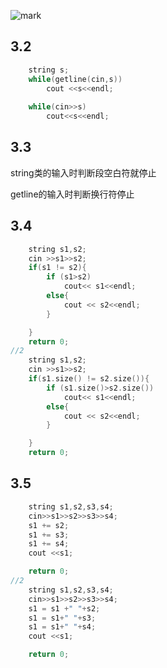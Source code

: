 ![mark](http://p6yio0wew.bkt.clouddn.com/blog/180529/A0LhGfFaj4.png)

## 3.2

```c++
	string s;    
	while(getline(cin,s))
        cout <<s<<endl;
        
    while(cin>>s)
        cout<<s<<endl;
```

## 3.3

string类的输入时判断段空白符就停止

getline的输入时判断换行符停止

## 3.4

```c++
    string s1,s2;
    cin >>s1>>s2;
    if(s1 != s2){
        if (s1>s2)
            cout<< s1<<endl;
        else{
            cout << s2<<endl;
        }

    }
    return 0;
//2
    string s1,s2;
    cin >>s1>>s2;
    if(s1.size() != s2.size()){
        if (s1.size()>s2.size())
            cout<< s1<<endl;
        else{
            cout << s2<<endl;
        }

    }
    return 0;
```

## 3.5

```c++
    string s1,s2,s3,s4;
    cin>>s1>>s2>>s3>>s4;
    s1 += s2;
    s1 += s3;
    s1 += s4;
    cout <<s1;

    return 0;
//2
    string s1,s2,s3,s4;
    cin>>s1>>s2>>s3>>s4;
    s1 = s1 +" "+s2;
    s1 = s1+" "+s3;
    s1 = s1+" "+s4;
    cout <<s1;

    return 0;
```



